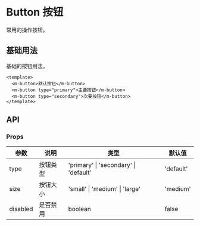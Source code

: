 # Button 按钮

常用的操作按钮。

## 基础用法

基础的按钮用法。

```vue
<template>
  <m-button>默认按钮</m-button>
  <m-button type="primary">主要按钮</m-button>
  <m-button type="secondary">次要按钮</m-button>
</template>
```

## API

### Props

| 参数 | 说明 | 类型 | 默认值 |
|------|------|------|--------|
| type | 按钮类型 | 'primary' \| 'secondary' \| 'default' | 'default' |
| size | 按钮大小 | 'small' \| 'medium' \| 'large' | 'medium' |
| disabled | 是否禁用 | boolean | false |